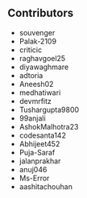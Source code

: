 ## Contributors
- souvenger
- Palak-2109
- criticic
- raghavgoel25
- diyawaghmare
- adtoria
- Aneesh02
- medhatiwari
- devmrfitz
- Tushargupta9800
- 99anjali
- AshokMalhotra23
- codesanta142
- Abhijeet452
- Puja-Saraf
- jalanprakhar
- anuj046
- Ms-Error
- aashitachouhan